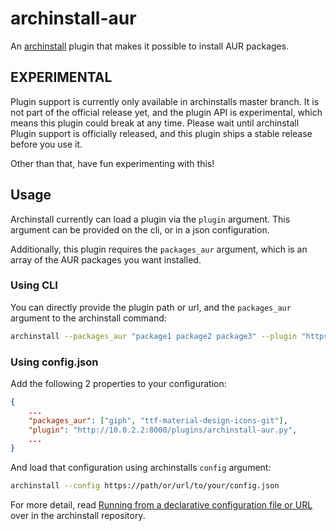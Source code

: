 # archinstall-aur
An [archinstall](https://github.com/archlinux/archinstall) plugin that makes it possible to install AUR packages.

## EXPERIMENTAL
Plugin support is currently only available in archinstalls master branch. It is not part of the official release yet, and the plugin API is experimental, which means this plugin could break at any time.
Please wait until archinstall Plugin support is officially released, and this plugin ships a stable release before you use it.

Other than that, have fun experimenting with this!

## Usage
Archinstall currently can load a plugin via the `plugin` argument. This argument can be provided on the cli, or in a json configuration.

Additionally, this plugin requires the `packages_aur` argument, which is an array of the AUR packages you want installed.

### Using CLI
You can directly provide the plugin path or url, and the `packages_aur` argument to the archinstall command:

```sh
archinstall --packages_aur "package1 package2 package3" --plugin "https://github.com/phisch/archinstall-aur/raw/master/archinstall-aur.py"
```

### Using config.json
Add the following 2 properties to your configuration:

```json
{
    ...
    "packages_aur": ["giph", "ttf-material-design-icons-git"],
    "plugin": "http://10.0.2.2:8000/plugins/archinstall-aur.py",
    ...
}
```

And load that configuration using archinstalls `config` argument:

```sh
archinstall --config https://path/or/url/to/your/config.json
```

For more detail, read [Running from a declarative configuration file or URL](https://github.com/archlinux/archinstall#running-from-a-declarative-configuration-file-or-url) over in the archinstall repository.